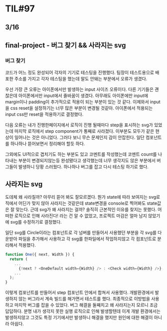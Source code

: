 # TIL#97

## 3/16

## final-project - 버그 찾기 && 사라지는 svg

### 버그 찾기
코드가 어느 정도 완성되어 각자의 기기로 테스팅을 진행했다. 팀장이 테스트용으로 배포한 주소를 가지고 각자 테스팅을 했는데 말도 안돼는 부분에서 오류가 생겼다.

우선 가장 큰 오류는 아이폰에서만 발생하는 input 사이즈 오류이다. 다른 기기들은 괜찮은데 아이폰에서만 input에서 줄바꿈이 생겼다. 아무래도 아이폰에만 input에 margin이나 padding이 추가적으로 적용이 되는 부분이 있는 것 같다. 이제와서 input을 css reset을 설정하기는 너무 많은 부분이 변경될 것같아. 아이폰에서 적용되는 input css만 reset을 적용하기로 결정했다. 

다음 오류는 내가 진행한페이지에서 로직이 진행 될때마다 step을 표시하는 svg가 있었는데 마지막 로직에서 step component가 통째로 사라졌다. 이부분도 모두가 같은 현상이 일어나는 것은 아니었다. 그러다 보니 무슨 문제인지 감이 안잡힌다. 일단 컴포넌트를 하나하나 뜯어보면서 정리해야 할듯 하다.

그외에도 UI적으로 겹치기도 하는 부분도 있고 코멘트를 작성했는데 코멘트 count를 나타내는 부분이 변경되지않는등 완성됐다고 생각했는데 너무 생각지도 않은 부분에서 버그들이 발생하니 당황 스러웠다. 하나하나 버그를 잡고 다시 테스팅 하기로 했다. 

## 사라지는 svg
도데체 왜 사라질까? 아무리 뜯어 봐도 잘모르겠다. 뭔가 state에 따라 보여지는 svg로직에서 어딘가 맞지 않아 사라지는 것같은데 state변경을 console로 찍어봐도 state값은 잘 맞는다. 근데 svg가 왜 사라지는 걸까?
솔직히 근본적인 이유를 찾지는 못했다. 어떠한 로직으로 인해 사라진다! 라는 건 알 수 없었고, 프로젝트 마감은 얼마 남지 않았기에 svg를 수정하기로 결정했다.

일단 svg를 Circle이라는 컴포넌트로 각 넘버를 만들어서 사용했던 부분을 각 svg를 다운받아 파일을 추가해서 사용하고 각 svg를 한파일에서 작업하지않고 각 컴포넌트로 분리해서 적용했다. 

```js
function One({ next, Width }) {
  return (
    ...
      {!next ? <OneDefault width={Width} /> : <Check width={Width} />}
    ...
  );
}
```

이렇게 컴포넌트를 만들어서 step 컴포넌트 안에서 합쳐서 사용했다. 개발환경에서 발생하지 않는 버그라서 계속 빌드를 해가면서 테스트를 했다. 최종적으로 이방법을 사용하고 마지막 버그를 잡을 수 있었다. 버그 해결을 둘째치고 왜 사라지는지 모르니 조금 답답하다. 분명 내가 생각지 못한 실행 로직으로 인해 발생할텐데 이게 개발 환경에서는 발생하지않고 그것도 특정 기기에서만 발생하니 해결을 했지만 원인에 대한 해결이 아니라 아쉽다. 

